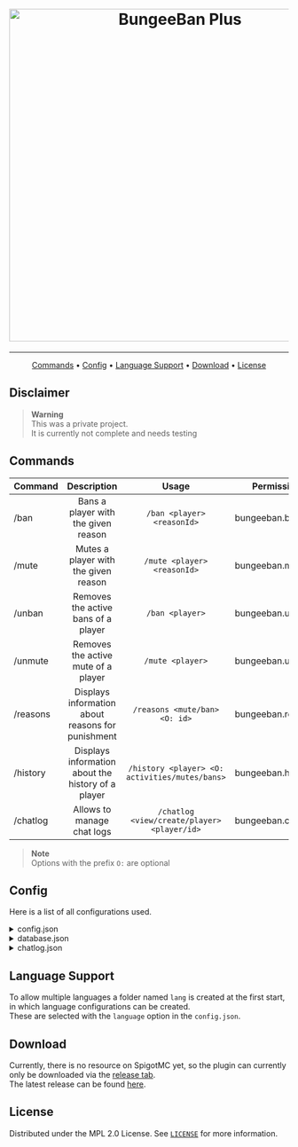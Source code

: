 <h1 align="center">
  <br/>
  <a href="https://github.com/DerEingerostete/BungeeBan-Plus"><img src="https://files.dereingerostete.dev/GitHubAssets/BungeeBan-Plus-Logo.png" alt="BungeeBan Plus" width="600"></a>
</h1>

___

<p align="center">
  <a href="#commands">Commands</a> •
  <a href="#config">Config</a> •
  <a href="#language-support">Language Support</a> •
  <a href="#download">Download</a> •
  <a href="#license">License</a>
</p>

## Disclaimer

> **Warning**<br/>
> This was a private project.<br/>
> It is currently not complete and needs testing

## Commands
| Command  |                    Description                     |                      Usage                       | Permission        |
|:---------|:--------------------------------------------------:|:------------------------------------------------:|-------------------|
| /ban     |        Bans a player with the given reason         |            `/ban <player> <reasonId>`            | bungeeban.ban     |
| /mute    |        Mutes a player with the given reason        |           `/mute <player> <reasonId>`            | bungeeban.mute    |
| /unban   |        Removes the active bans of a player         |                 `/ban <player>`                  | bungeeban.unban   |
| /unmute  |        Removes the active mute of a player         |                 `/mute <player>`                 | bungeeban.unmute  |
| /reasons | Displays information about reasons for punishment  |           `/reasons <mute/ban> <O: id>`           | bungeeban.reasons |
| /history | Displays information about the history of a player | `/history <player> <O: activities/mutes/bans>`  | bungeeban.history |
| /chatlog |             Allows to manage chat logs             |    `/chatlog <view/create/player> <player/id>`     | bungeeban.chatlog |

> **Note**<br/>
> Options with the prefix `O:` are optional

## Config
Here is a list of all configurations used.
<details>
  <summary>config.json</summary>

### `config.json`
```json
{
    "database": "sqlite",
    "language": "en",
    "cacheDuration": 1800000,
    "debug": false
}
```

| Key             |             Description             |  Available values   |
|:----------------|:-----------------------------------:|:-------------------:|
| `database`      |      The type of database used      | `sqlite` or `mysql` |
| `language`      |       The language file used        |          -          |
| `cacheDuration` |   The duration of the cache in ms   | Any valid duration  |
| `debug`         | If debug messages should be enabled |  `true` or `false`  |
</details>

<details>
  <summary>database.json</summary>

### `database.json`
```json
{
    "uptimeCheck": 900000,
    "mysql": {
        "hostname": "localhost",
        "port": 3306,
        "database": "BungeeBan",
        "username": "username",
        "password": "password"
    },
    "sqlite": {
        "path": "sqlite.db"
    }
}
```

| Key           |                   Description                    |  Available values  |
|:--------------|:------------------------------------------------:|:------------------:|
| `uptimeCheck` | The duration to wait between uptime checks in ms | Any valid duration |
| `mysql`       |           MySQL database configuration           |     See mysql      |
| `sqlite`      |          SQLite database configuration           |     See sqlite     |

### `mysql` Object
| Key        |       Description       |    Available values     |
|:-----------|:-----------------------:|:-----------------------:|
| `hostname` |   The MySQL hostname    |   Any valid hostnames   |
| `port`     |     The MySQL port      |     Any valid port      |
| `database` | The MySQL database name | Any valid database name |
| `username` |   The MySQL username    |            -            |
| `password` |   The MySQL password    |            -            |

### `sqlite` Object
| Key    |            Description            | Available values |
|:-------|:---------------------------------:|:----------------:|
| `path` | The filepath to the database file |        -         |
</details>

<details>
  <summary>chatlog.json</summary>

### `chatlog.json`
```json
{
    "actions": {
        "enableLinkGeneration": true,
        "uploader": "pastebin",
        "chatBacklog": 50
    },
    "pastebin": {
        "expiration": "TEN_MINUTES",
        "visibility": "UNLISTED",
        "developerKey": null,
        "userKey": null
    },
    "hastebin": {
        "url": "https://www.toptal.com/developers/hastebin"
    },
    "header": "  ____                              ____              \n |  _ \\                            |  _ \\             \n | |_) |_   _ _ __   __ _  ___  ___| |_) | __ _ _ __  \n |  _ <| | | | '_ \\ / _` |/ _ \\/ _ \\  _ < / _` | '_ \\ \n | |_) | |_| | | | | (_| |  __/  __/ |_) | (_| | | | |\n |____/ \\__,_|_| |_|\\__, |\\___|\\___|____/ \\__,_|_| |_|\n                     __/ |                            \n                    |___/                             ",
    "mutedCommands": [
        "me",
        "say",
        "w",
        "m",
        "pm",
        "whisper",
        "msg",
        "tell",
        "r",
        "reply",
        "p msg"
    ]
}
```

| Key             |           Description            |    Available values     |
|:----------------|:--------------------------------:|:-----------------------:|
| `actions`       | The activated / selected actions |       See actions       |
| `pastebin`      |      Pastebin configuration      |      See pastebin       |
| `hastebin`      |      Hastebin configuration      |      See hastebin       |
| `header`        |   The file header of chat logs   |        Any text         |
| `mutedCommands` |    An array of muted commands    |    Any valid command    |

### `actions` Object
| Key                    |          Description          |     Available values     |
|:-----------------------|:-----------------------------:|:------------------------:|
| `enableLinkGeneration` |       Currently unused        |    `true` or `false`     |
| `uploader`             |     The enabled uploader      | `hastebin` or `pastebin` |
| `chatBacklog`          | The amount of messages to log |   Any positive number    |

### `pastebin` Object
| Key            |                Description                |                    Available values                     |
|:---------------|:-----------------------------------------:|:-------------------------------------------------------:|
| `expiration`   | The time the generated link is accessible |                            -                            |
| `visibility`   |   The visibility of the generated link    |            `PRIVATE`, `PUBLIC` or `UNLISTED`            |
| `developerKey` |        The pastebin developer key         | See [API specification](https://pastebin.com/doc_api#1) |
| `userKey`      |           The pastebin user key           | See [API specification](https://pastebin.com/doc_api#9) |

### `hastebin` Object
| Key   |       Description        | Available values |
|:------|:------------------------:|:----------------:|
| `url` | URL to a hastebin server |  Any valid url   |
</details>

## Language Support
To allow multiple languages a folder named `lang` is created at the first start, in which language configurations can be created.<br/>
These are selected with the `language` option in the `config.json`.

## Download
Currently, there is no resource on SpigotMC yet, so the plugin can currently only be downloaded via the [release tab](https://github.com/DerEingerostete/BungeeBan-Plus/releases).<br/>
The latest release can be found [here](https://github.com/DerEingerostete/BungeeBan-Plus/releases/latest).

## License
Distributed under the MPL 2.0 License. See [`LICENSE`](/LICENSE) for more information.
